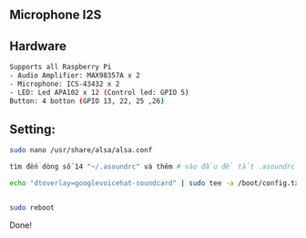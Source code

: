 ## Microphone I2S

## Hardware
```sh
Supports all Raspberry Pi 
- Audio Amplifier: MAX98357A x 2
- Microphone: ICS-43432 x 2
- LED: Led APA102 x 12 (Control led: GPIO 5)
Button: 4 botton (GPIO 13, 22, 25 ,26)

```
## Setting:
```sh
sudo nano /usr/share/alsa/alsa.conf

tìm đến dòng số 14 "~/.asoundrc" và thêm # vào đầu để tắt .asoundrc

echo "dtoverlay=googlevoicehat-soundcard" | sudo tee -a /boot/config.txt


sudo reboot
```

Done!


